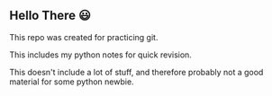 ## Hello There 😃

This repo was created for practicing git.

This includes my python notes for quick revision.

This doesn't include a lot of stuff, and therefore probably not a good material for some python newbie.
